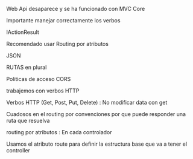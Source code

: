 Web Api desaparece y se ha funcionado con MVC Core

Importante manejar correctamente los verbos

IActionResult

Recomendado usar Routing por atributos

JSON

RUTAS en plural

Politicas de acceso CORS

trabajemos con verbos HTTP

Verbos HTTP (Get, Post, Put, Delete) : No modificar data con get

Cuadosos en el routing por convenciones por que puede responder una ruta que resuelva

routing por atributos : En cada controlador

Usamos el atributo route para definir la estructura base que va a tener el controller

